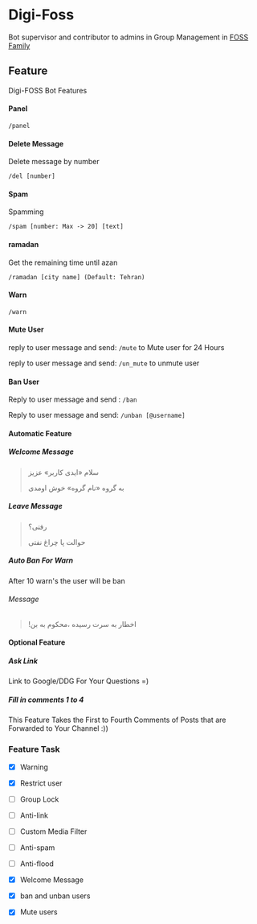 # Digi-Foss
Bot supervisor and contributor to admins in Group Management in [FOSS Family](https://t.me/foss_family) 

## Feature

Digi-FOSS Bot Features

#### Panel

```
/panel
```

#### Delete Message

Delete message by number 

```
/del [number]
```

#### Spam

Spamming 

```
/spam [number: Max -> 20] [text]
```

#### ramadan

Get the remaining time until azan 

```
/ramadan [city name] (Default: Tehran)
```

#### Warn

```
/warn
```

#### Mute User

reply to user message and send: `/mute` to Mute user for 24 Hours

reply to user message and send: `/un_mute` to unmute user

#### Ban User

Reply to user message and send : `/ban`

Reply to user message and send: `/unban [@username]`

#### Automatic Feature
##### Welcome Message

> سلام «ایدی کاربر» عزیز
>
> به گروه «نام گروه» خوش اومدی

##### Leave Message

> رفتی؟
>
> حوالت پا چراغ نفتی

##### Auto Ban For Warn

After 10 warn's the user will be ban

###### Message

> !اخطار به سرت رسیده ،محکوم به بن

#### Optional Feature
##### Ask Link

Link to Google/DDG For Your Questions =)

##### Fill in comments 1 to 4

This Feature Takes the First to Fourth Comments of Posts that are Forwarded to Your Channel :))

### Feature Task

- [X] Warning
- [X] Restrict user 
- [ ] Group Lock
- [ ] Anti-link 
- [ ] Custom Media Filter
- [ ] Anti-spam
- [ ] Anti-flood
- [x] Welcome Message
- [x] ban and unban users
- [x] Mute users

